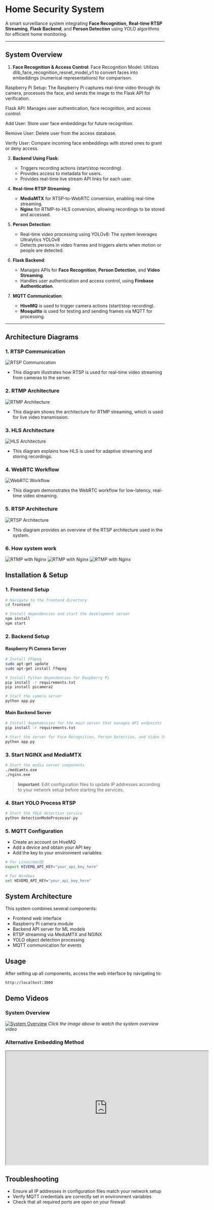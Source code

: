 # Home Security System

A smart surveillance system integrating **Face Recognition**, **Real-time RTSP Streaming**, **Flask Backend**, and **Person Detection** using YOLO algorithms for efficient home monitoring.

---

## System Overview

1. **Face Recognition & Access Control**:
 Face Recognition Model: Utilizes dlib_face_recognition_resnet_model_v1 to convert faces into embeddings (numerical representations) for comparison.

Raspberry Pi Setup: The Raspberry Pi captures real-time video through its camera, processes the face, and sends the image to the Flask API for verification.

Flask API: Manages user authentication, face recognition, and access control:

Add User: Store user face embeddings for future recognition.

Remove User: Delete user from the access database.

Verify User: Compare incoming face embeddings with stored ones to grant or deny access.

3. **Backend Using Flask**:
   - Triggers recording actions (start/stop recording).
   - Provides access to metadata for users.
   - Provides real-time live stream API links for each user.

4. **Real-time RTSP Streaming**:
   - **MediaMTX** for RTSP-to-WebRTC conversion, enabling real-time streaming.
   - **Nginx** for RTMP-to-HLS conversion, allowing recordings to be stored and accessed.

5. **Person Detection**:
   - Real-time video processing using YOLOv8: The system leverages Ultralytics YOLOv8
   - Detects persons in video frames and triggers alerts when motion or people are detected.

6. **Flask Backend**:
   - Manages APIs for **Face Recognition**, **Person Detection**, and **Video Streaming**.
   - Handles user authentication and access control, using **Firebase Authentication**.

7. **MQTT Communication**:
   - **HiveMQ** is used to trigger camera actions (start/stop recording).
   - **Mosquitto** is used for testing and sending frames via MQTT for processing.

---

## Architecture Diagrams

### 1. **RTSP Communication**
![RTSP Communication](images/rtsp_communication.JPG)
- This diagram illustrates how RTSP is used for real-time video streaming from cameras to the server.

### 2. **RTMP Architecture**
![RTMP Architecture](images/rtmp_arch.JPG)
- This diagram shows the architecture for RTMP streaming, which is used for live video transmission.

### 3. **HLS Architecture**
![HLS Architecture](images/hls_arch.JPG)
- This diagram explains how HLS is used for adaptive streaming and storing recordings.

### 4. **WebRTC Workflow**
![WebRTC Workflow](images/webrtc-comprehensive-workflow_large.png)
- This diagram demonstrates the WebRTC workflow for low-latency, real-time video streaming.

### 5. **RTSP Architecture**
![RTSP Architecture](images/RTSP_arch.png)
- This diagram provides an overview of the RTSP architecture used in the system.

### 6. **How system work**
![RTMP with Nginx](images/Facerecog.png)
![RTMP with Nginx](images/liveStreamArch.png)
![RTMP with Nginx](images/mqtt_hive.png)



## Installation & Setup

### 1. Frontend Setup
```bash
# Navigate to the frontend directory
cd frontend

# Install dependencies and start the development server
npm install
npm start
```

### 2. Backend Setup

#### Raspberry Pi Camera Server
```bash
# Install FFmpeg
sudo apt-get update
sudo apt-get install ffmpeg

# Install Python dependencies for Raspberry Pi
pip install -r requirements.txt
pip install picamera2

# Start the camera server
python app.py
```

#### Main Backend Server
```bash
# Install dependencies for the main server that manages API endpoints
pip install -r requirements.txt

# Start the server for Face Recognition, Person Detection, and Video Streaming
python app.py
```

### 3. Start NGINX and MediaMTX
```bash
# Start the media server components
./mediamtx.exe
./nginx.exe
```

> **Important**: Edit configuration files to update IP addresses according to your network setup before starting the services.

### 4. Start YOLO Process RTSP
```bash
# Start the YOLO detection service
python detectionModeProcessor.py
```

### 5. MQTT Configuration
- Create an account on HiveMQ
- Add a device and obtain your API key
- Add the key to your environment variables:

```bash
# For Linux/macOS
export HIVEMQ_API_KEY="your_api_key_here"

# For Windows
set HIVEMQ_API_KEY="your_api_key_here"
```

## System Architecture
This system combines several components:
- Frontend web interface
- Raspberry Pi camera module
- Backend API server for ML models
- RTSP streaming via MediaMTX and NGINX
- YOLO object detection processing
- MQTT communication for events

## Usage
After setting up all components, access the web interface by navigating to:
```
http://localhost:3000
```


## Demo Videos

### System Overview
[![System Overview](https://drive.google.com/uc?export=view&id=1Fsk0TYrKU5v-nFn7cqHcPakWOvyHHkrj)](https://drive.google.com/file/d/1Fsk0TYrKU5v-nFn7cqHcPakWOvyHHkrj/preview)
*Click the image above to watch the system overview video*

### Alternative Embedding Method
<iframe src="https://drive.google.com/file/d/1Fsk0TYrKU5v-nFn7cqHcPakWOvyHHkrj/preview" width="640" height="360" allow="autoplay"></iframe>


## Troubleshooting
- Ensure all IP addresses in configuration files match your network setup
- Verify MQTT credentials are correctly set in environment variables
- Check that all required ports are open on your firewall
